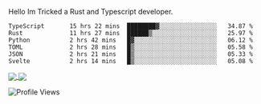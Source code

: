 Hello Im Tricked a Rust and Typescript developer.

<!--START_SECTION:waka-->

```text
TypeScript       15 hrs 22 mins  ████████▓░░░░░░░░░░░░░░░░   34.87 %
Rust             11 hrs 27 mins  ██████▒░░░░░░░░░░░░░░░░░░   25.97 %
Python           2 hrs 42 mins   █▓░░░░░░░░░░░░░░░░░░░░░░░   06.12 %
TOML             2 hrs 28 mins   █▒░░░░░░░░░░░░░░░░░░░░░░░   05.58 %
JSON             2 hrs 21 mins   █▒░░░░░░░░░░░░░░░░░░░░░░░   05.33 %
Svelte           2 hrs 14 mins   █▒░░░░░░░░░░░░░░░░░░░░░░░   05.08 %
```

<!--END_SECTION:waka-->

<a href="https://github.com/Tricked-dev?tab=repositories">
  <img align="center" src="https://github-readme-stats.vercel.app/api/top-langs/?username=Tricked-dev&hide=scheme&count_private=true&title_color=EC5061&text_color=FBDCDF&icon_color=E89F9A&bg_color=0D1117" />
</a>
<a href="https://github.com/Tricked-dev?tab=repositories">
  <img align="center" src="https://github-readme-stats.vercel.app/api?username=Tricked-dev&show_icons=true&line_height=33&count_private=true&title_color=EC5061&text_color=FBDCDF&icon_color=E89F9A&bg_color=0D1117&compact=true" />
</a>

![Profile Views](https://api.tricked.pro/badge?user=tricked&style=FlatSquare)

